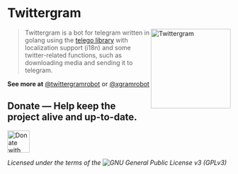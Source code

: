 # Twittergram
<img src="https://telegra.ph/file/86b2c8639c81eb1fbac91.jpg" alt="Twittergram" height="180" align="right"/>

> Twittergram is a bot for telegram written in golang using the [telego library](//github.com/mymmrac/telego) with localization support (i18n) and some twitter-related functions, such as downloading media and sending it to telegram.<br>

__See more at__ [@twittergramrobot](//t.me/twittergramrobot) or [@xgramrobot](//t.me/xgramrobot)

## Donate — Help keep the project alive and up-to-date.
[<img src="https://assets-global.website-files.com/5c14e387dab576fe667689cf/64f1a9ddd0246590df69ea1a_kofi_short_button_dark%25402x-p-500.png" alt='Donate with Ko-Fi' height="50">](//ko-fi.com/ruizlenato)

*Licensed under the terms of the ![GNU General Public License v3 (GPLv3)](/LICENSE)*
